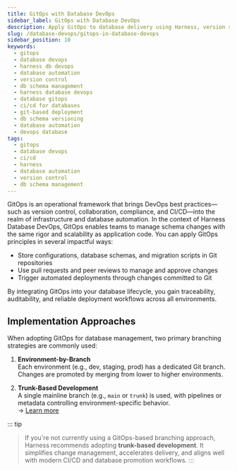 ```yaml
---
title: GitOps with Database DevOps
sidebar_label: GitOps with Database DevOps
description: Apply GitOps to database delivery using Harness, version schema changes, automate deployments, and ensure compliance via Git-driven workflows.
slug: /database-devops/gitops-in-database-devops
sidebar_position: 10
keywords:
  - gitops
  - database devops
  - harness db devops
  - database automation
  - version control
  - db schema management
  - harness database devops
  - database gitops
  - ci/cd for databases
  - git-based deployment
  - db schema versioning
  - database automation
  - devops database
tags:
  - gitops
  - database devops
  - ci/cd
  - harness
  - database automation
  - version control
  - db schema management
---
```


GitOps is an operational framework that brings DevOps best practices—such as version control, collaboration, compliance, and CI/CD—into the realm of infrastructure and database automation. In the context of Harness Database DevOps, GitOps enables teams to manage schema changes with the same rigor and scalability as application code. You can apply GitOps principles in several impactful ways:

- Store configurations, database schemas, and migration scripts in Git repositories  
- Use pull requests and peer reviews to manage and approve changes  
- Trigger automated deployments through changes committed to Git  

By integrating GitOps into your database lifecycle, you gain traceability, auditability, and reliable deployment workflows across all environments.

## Implementation Approaches

When adopting GitOps for database management, two primary branching strategies are commonly used:

1. **Environment-by-Branch**  
   Each environment (e.g., dev, staging, prod) has a dedicated Git branch. Changes are promoted by merging from lower to higher environments.  

2. **Trunk-Based Development**  
   A single mainline branch (e.g., `main` or `trunk`) is used, with pipelines or metadata controlling environment-specific behavior.  
   → [Learn more](./gitops/trunk-based-development.md)

::: tip  
> If you're not currently using a GitOps-based branching approach, Harness recommends adopting **trunk-based development**. It simplifies change management, accelerates delivery, and aligns well with modern CI/CD and database promotion workflows.
:::
